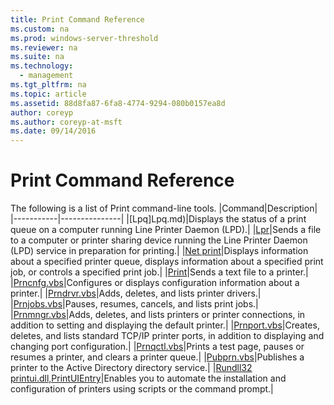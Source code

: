 ```yaml
---
title: Print Command Reference
ms.custom: na
ms.prod: windows-server-threshold
ms.reviewer: na
ms.suite: na
ms.technology: 
  - management
ms.tgt_pltfrm: na
ms.topic: article
ms.assetid: 88d8fa87-6fa8-4774-9294-080b0157ea8d
author: coreyp
ms.author: coreyp-at-msft
ms.date: 09/14/2016
---
```

# Print Command Reference
The following is a list of Print command-line tools.
|Command|Description|
|-----------|---------------|
|[Lpq]Lpq.md)|Displays the status of a print queue on a computer running Line Printer Daemon (LPD).|
|[Lpr](Lpr.md)|Sends a file to a computer or printer sharing device running the Line Printer Daemon (LPD) service in preparation for printing.|
|[Net print](Net-print.md)|Displays information about a specified printer queue, displays information about a specified print job, or controls a specified print job.|
|[Print](Print.md)|Sends a text file to a printer.|
|[Prncnfg.vbs](Prncnfg.vbs.md)|Configures or displays configuration information about a printer.|
|[Prndrvr.vbs](Prndrvr.vbs.md)|Adds, deletes, and lists printer drivers.|
|[Prnjobs.vbs](Prnjobs.vbs.md)|Pauses, resumes, cancels, and lists print jobs.|
|[Prnmngr.vbs](Prnmngr.vbs.md)|Adds, deletes, and lists printers or printer connections, in addition to setting and displaying the default printer.|
|[Prnport.vbs](Prnport.vbs.md)|Creates, deletes, and lists standard TCP/IP printer ports, in addition to displaying and changing port configuration.|
|[Prnqctl.vbs](Prnqctl.vbs.md)|Prints a test page, pauses or resumes a printer, and clears a printer queue.|
|[Pubprn.vbs](Pubprn.vbs.md)|Publishes a printer to the Active Directory directory service.|
|[Rundll32 printui.dll,PrintUIEntry](Rundll32-printui.dll,PrintUIEntry.md)|Enables you to automate the installation and configuration of printers using scripts or the command prompt.|
